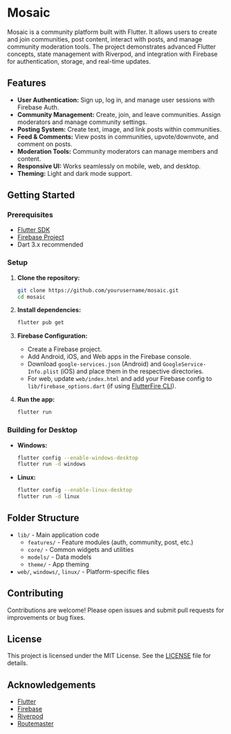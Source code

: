# Mosaic

Mosaic is a community platform built with Flutter. It allows users to create and join communities, post content, interact with posts, and manage community moderation tools. The project demonstrates advanced Flutter concepts, state management with Riverpod, and integration with Firebase for authentication, storage, and real-time updates.

## Features

- **User Authentication:** Sign up, log in, and manage user sessions with Firebase Auth.
- **Community Management:** Create, join, and leave communities. Assign moderators and manage community settings.
- **Posting System:** Create text, image, and link posts within communities.
- **Feed & Comments:** View posts in communities, upvote/downvote, and comment on posts.
- **Moderation Tools:** Community moderators can manage members and content.
- **Responsive UI:** Works seamlessly on mobile, web, and desktop.
- **Theming:** Light and dark mode support.

## Getting Started

### Prerequisites

- [Flutter SDK](https://docs.flutter.dev/get-started/install)
- [Firebase Project](https://firebase.google.com/)
- Dart 3.x recommended

### Setup

1. **Clone the repository:**

   ```sh
   git clone https://github.com/yourusername/mosaic.git
   cd mosaic
   ```

2. **Install dependencies:**

   ```sh
   flutter pub get
   ```

3. **Firebase Configuration:**

   - Create a Firebase project.
   - Add Android, iOS, and Web apps in the Firebase console.
   - Download `google-services.json` (Android) and `GoogleService-Info.plist` (iOS) and place them in the respective directories.
   - For web, update `web/index.html` and add your Firebase config to `lib/firebase_options.dart` (if using [FlutterFire CLI](https://firebase.flutter.dev/docs/cli/)).

4. **Run the app:**
   ```sh
   flutter run
   ```

### Building for Desktop

- **Windows:**
  ```sh
  flutter config --enable-windows-desktop
  flutter run -d windows
  ```
- **Linux:**
  ```sh
  flutter config --enable-linux-desktop
  flutter run -d linux
  ```

## Folder Structure

- `lib/` - Main application code
  - `features/` - Feature modules (auth, community, post, etc.)
  - `core/` - Common widgets and utilities
  - `models/` - Data models
  - `theme/` - App theming
- `web/`, `windows/`, `linux/` - Platform-specific files

## Contributing

Contributions are welcome! Please open issues and submit pull requests for improvements or bug fixes.

## License

This project is licensed under the MIT License. See the [LICENSE](LICENSE) file for details.

## Acknowledgements

- [Flutter](https://flutter.dev/)
- [Firebase](https://firebase.google.com/)
- [Riverpod](https://riverpod.dev/)
- [Routemaster](https://pub.dev/packages/routemaster)
